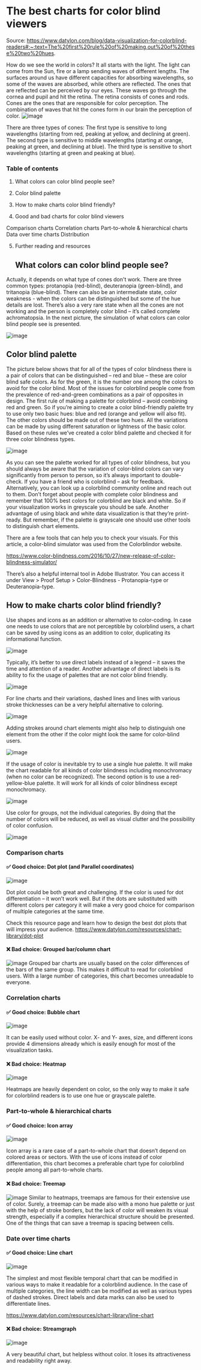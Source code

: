 # The best charts for color blind viewers

Source: https://www.datylon.com/blog/data-visualization-for-colorblind-readers#:~:text=The%20first%20rule%20of%20making,out%20of%20these%20two%20hues.



   How do we see the world in colors? It all starts with the light. The light can come from the Sun, fire or a lamp sending waves of different lengths. The surfaces around us have different capacities for absorbing wavelengths, so some of the waves are absorbed, while others are reflected. The ones that are reflected can be perceived by our eyes. These waves go through the cornea and pupil and hit the retina. The retina consists of cones and rods. Cones are the ones that are responsible for color perception. The combination of waves that hit the cones form in our brain the perception of color.
   ![image](https://github.com/liubovkyry/DataVisualization/assets/118057504/080ff03d-4873-4ba0-8d3e-53ee53e49248)

   There are three types of cones: The first type is sensitive to long wavelengths (starting from red, peaking at yellow, and declining at green). The second type is sensitive to middle wavelengths (starting at orange, peaking at green, and declining at blue). The third type is sensitive to short wavelengths (starting at green and peaking at blue).
   
### Table of contents
 

1. What colors can color blind people see?

2. Color blind palette

3. How to make charts color blind friendly?

4. Good and bad charts for color blind viewers

Comparison charts
Correlation charts
Part-to-whole & hierarchical charts
Data over time charts
Distribution

5. Further reading and resources

   ## What colors can color blind people see?
Actually, it depends on what type of cones don't work. There are three common types: protanopia (red-blind), deuteranopia (green-blind), and tritanopia (blue-blind). There can also be an intermediate state, color weakness - when the colors can be distinguished but some of the hue details are lost. There’s also a very rare state when all the cones are not working and the person is completely color blind – it’s called complete achromatopsia. In the next picture, the simulation of what colors can color blind people see is presented.

![image](https://github.com/liubovkyry/DataVisualization/assets/118057504/c778dea6-67c4-4a9a-98ef-632123da3f30)

## Color blind palette
The picture below shows that for all of the types of color blindness there is a pair of colors that can be distinguished – red and blue – these are color blind safe colors. As for the green, it is the number one among the colors to avoid for the color blind. Most of the issues for colorblind people come from the prevalence of red-and-green combinations as a pair of opposites in design. The first rule of making a palette for colorblind – avoid combining red and green. So if you’re aiming to create a color blind-friendly palette try to use only two basic hues: blue and red (orange and yellow will also fit). The other colors should be made out of these two hues. All the variations can be made by using different saturation or lightness of the basic color. Based on these rules we’ve created a color blind palette and checked it for three color blindness types. 

![image](https://github.com/liubovkyry/DataVisualization/assets/118057504/c2c6fcdc-d547-4c83-86eb-ac5020847e03)

As you can see the palette worked for all types of color blindness, but you should always be aware that the variation of color-blind colors can vary significantly from person to person, so it’s always important to double-check. If you have a friend who is colorblind – ask for feedback. Alternatively, you can look up a colorblind community online and reach out to them. Don’t forget about people with complete color blindness and remember that 100% best colors for colorblind are black and white. So if your visualization works in greyscale you should be safe. Another advantage of using black and white data visualization is that they’re print-ready. But remember, if the palette is grayscale one should use other tools to distinguish chart elements.

There are a few tools that can help you to check your visuals. For this article, a color-blind simulator was used from the Colorblindor website.

https://www.color-blindness.com/2016/10/27/new-release-of-color-blindness-simulator/

There’s also a helpful internal tool in Adobe Illustrator. You can access it under View > Proof Setup > Color-Blindness - Protanopia-type or Deuteranopia-type.

## How to make charts color blind friendly?
Use shapes and icons as an addition or alternative to color-coding. In case one needs to use colors that are not perceptible by colorblind users, a chart can be saved by using icons as an addition to color, duplicating its informational function.

![image](https://github.com/liubovkyry/DataVisualization/assets/118057504/d767d385-e68d-46e3-b9ca-35dd9dbccc9b)

Typically, it’s better to use direct labels instead of a legend – it saves the time and attention of a reader. Another advantage of direct labels is its ability to fix the usage of palettes that are not color blind friendly.

![image](https://github.com/liubovkyry/DataVisualization/assets/118057504/670a03b5-5d47-4c3c-b3fc-1003e0db99c1)



For line charts and their variations, dashed lines and lines with various stroke thicknesses can be a very helpful alternative to coloring.

![image](https://github.com/liubovkyry/DataVisualization/assets/118057504/bac11814-f899-4ce3-b529-e4d622858d5e)

Adding strokes around chart elements might also help to distinguish one element from the other if the color might look the same for color-blind users.

![image](https://github.com/liubovkyry/DataVisualization/assets/118057504/17ed931f-d7b4-4e2c-8ac4-7d57d8173817)

If the usage of color is inevitable try to use a single hue palette. It will make the chart readable for all kinds of color blindness including monochromacy (when no color can be recognized). The second option is to use a red-yellow-blue palette. It will work for all kinds of color blindness except monochromacy.

![image](https://github.com/liubovkyry/DataVisualization/assets/118057504/62729719-6414-45fb-a1df-c189498101ee)

Use color for groups, not the individual categories. By doing that the number of colors will be reduced, as well as visual clutter and the possibility of color confusion.

![image](https://github.com/liubovkyry/DataVisualization/assets/118057504/f276deb3-01ea-4442-8d28-7ada91a49566)

### Comparison charts
 

#### ✅ Good choice: Dot plot (and Parallel coordinates)
![image](https://github.com/liubovkyry/DataVisualization/assets/118057504/3809b335-ae8a-4f8a-8626-e33d8eaf7e40)

Dot plot could be both great and challenging. If the color is used for dot differentiation – it won’t work well. But if the dots are substituted with different colors per category it will make a very good choice for comparison of multiple categories at the same time.

Check this resource page and learn how to design the best dot plots that will impress your audience.
https://www.datylon.com/resources/chart-library/dot-plot

#### ❌ Bad choice: Grouped bar/column chart
![image](https://github.com/liubovkyry/DataVisualization/assets/118057504/a4de05f9-a09b-4576-9733-7abd972cd928)
Grouped bar charts are usually based on the color differences of the bars of the same group. This makes it difficult to read for colorblind users. With a large number of categories, this chart becomes unreadable to everyone.

### Correlation charts
 

#### ✅ Good choice: Bubble chart
![image](https://github.com/liubovkyry/DataVisualization/assets/118057504/bb5a95ad-d6ef-43af-84e1-e2a448f34089)

It can be easily used without color. X- and Y- axes, size, and different icons provide 4 dimensions already which is easily enough for most of the visualization tasks.

#### ❌ Bad choice: Heatmap

![image](https://github.com/liubovkyry/DataVisualization/assets/118057504/ce09ef28-43e6-4121-abd1-d5b2e8e2102a)

Heatmaps are heavily dependent on color, so the only way to make it safe for colorblind readers is to use one hue or grayscale palette.

### Part-to-whole & hierarchical charts

#### ✅ Good choice: Icon array

![image](https://github.com/liubovkyry/DataVisualization/assets/118057504/4b737d7f-2e05-4dec-b511-d23563d4d3a1)

Icon array is a rare case of a part-to-whole chart that doesn’t depend on colored areas or sectors. With the use of icons instead of color differentiation, this chart becomes a preferable chart type for colorblind people among all part-to-whole charts.

#### ❌ Bad choice: Treemap

![image](https://github.com/liubovkyry/DataVisualization/assets/118057504/5750f6dc-f98d-4ec0-8e15-be98c739235e)
Similar to heatmaps, treemaps are famous for their extensive use of color. Surely, a treemap can be made also with a mono hue palette or just with the help of stroke borders, but the lack of color will weaken its visual strength, especially if a complex hierarchical structure should be presented. One of the things that can save a treemap is spacing between cells.

### Date over time charts
 

#### ✅ Good choice: Line chart

![image](https://github.com/liubovkyry/DataVisualization/assets/118057504/2094bc73-e5e1-4edf-b1b7-dea6110d822d)

The simplest and most flexible temporal chart that can be modified in various ways to make it readable for a colorblind audience. In the case of multiple categories, the line width can be modified as well as various types of dashed strokes. Direct labels and data marks can also be used to differentiate lines.

https://www.datylon.com/resources/chart-library/line-chart

#### ❌ Bad choice: Streamgraph

![image](https://github.com/liubovkyry/DataVisualization/assets/118057504/b1e1b75f-270f-4bda-ba53-5b3e286c986b)

A very beautiful chart, but helpless without color. It loses its attractiveness and readability right away.
